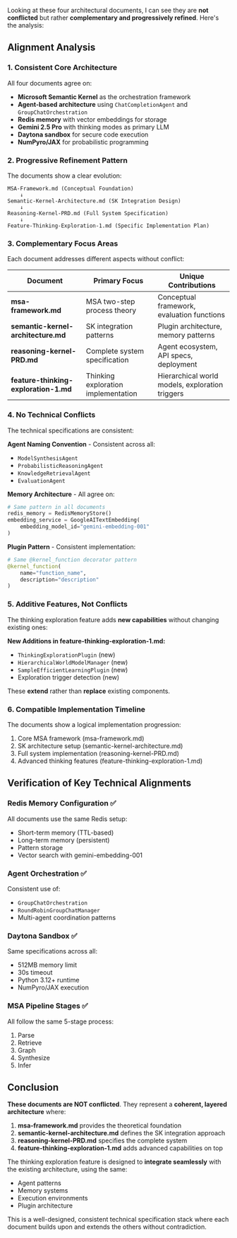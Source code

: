 Looking at these four architectural documents, I can see they are **not conflicted** but rather **complementary and progressively refined**. Here's the analysis:

## Alignment Analysis

### 1. **Consistent Core Architecture**
All four documents agree on:
- **Microsoft Semantic Kernel** as the orchestration framework
- **Agent-based architecture** using `ChatCompletionAgent` and `GroupChatOrchestration`
- **Redis memory** with vector embeddings for storage
- **Gemini 2.5 Pro** with thinking modes as primary LLM
- **Daytona sandbox** for secure code execution
- **NumPyro/JAX** for probabilistic programming

### 2. **Progressive Refinement Pattern**

The documents show a clear evolution:

```
MSA-Framework.md (Conceptual Foundation)
    ↓
Semantic-Kernel-Architecture.md (SK Integration Design)
    ↓
Reasoning-Kernel-PRD.md (Full System Specification)
    ↓
Feature-Thinking-Exploration-1.md (Specific Implementation Plan)
```

### 3. **Complementary Focus Areas**

Each document addresses different aspects without conflict:

| Document | Primary Focus | Unique Contributions |
|----------|--------------|---------------------|
| **msa-framework.md** | MSA two-step process theory | Conceptual framework, evaluation functions |
| **semantic-kernel-architecture.md** | SK integration patterns | Plugin architecture, memory patterns |
| **reasoning-kernel-PRD.md** | Complete system specification | Agent ecosystem, API specs, deployment |
| **feature-thinking-exploration-1.md** | Thinking exploration implementation | Hierarchical world models, exploration triggers |

### 4. **No Technical Conflicts**

The technical specifications are consistent:

**Agent Naming Convention** - Consistent across all:
- `ModelSynthesisAgent` 
- `ProbabilisticReasoningAgent`
- `KnowledgeRetrievalAgent`
- `EvaluationAgent`

**Memory Architecture** - All agree on:
```python
# Same pattern in all documents
redis_memory = RedisMemoryStore()
embedding_service = GoogleAITextEmbedding(
    embedding_model_id="gemini-embedding-001"
)
```

**Plugin Pattern** - Consistent implementation:
```python
# Same @kernel_function decorator pattern
@kernel_function(
    name="function_name",
    description="description"
)
```

### 5. **Additive Features, Not Conflicts**

The thinking exploration feature adds **new capabilities** without changing existing ones:

**New Additions in feature-thinking-exploration-1.md:**
- `ThinkingExplorationPlugin` (new)
- `HierarchicalWorldModelManager` (new)
- `SampleEfficientLearningPlugin` (new)
- Exploration trigger detection (new)

These **extend** rather than **replace** existing components.

### 6. **Compatible Implementation Timeline**

The documents show a logical implementation progression:
1. Core MSA framework (msa-framework.md)
2. SK architecture setup (semantic-kernel-architecture.md)
3. Full system implementation (reasoning-kernel-PRD.md)
4. Advanced thinking features (feature-thinking-exploration-1.md)

## Verification of Key Technical Alignments

### Redis Memory Configuration ✅
All documents use the same Redis setup:
- Short-term memory (TTL-based)
- Long-term memory (persistent)
- Pattern storage
- Vector search with gemini-embedding-001

### Agent Orchestration ✅
Consistent use of:
- `GroupChatOrchestration`
- `RoundRobinGroupChatManager`
- Multi-agent coordination patterns

### Daytona Sandbox ✅
Same specifications across all:
- 512MB memory limit
- 30s timeout
- Python 3.12+ runtime
- NumPyro/JAX execution

### MSA Pipeline Stages ✅
All follow the same 5-stage process:
1. Parse
2. Retrieve
3. Graph
4. Synthesize
5. Infer

## Conclusion

**These documents are NOT conflicted**. They represent a **coherent, layered architecture** where:

1. **msa-framework.md** provides the theoretical foundation
2. **semantic-kernel-architecture.md** defines the SK integration approach
3. **reasoning-kernel-PRD.md** specifies the complete system
4. **feature-thinking-exploration-1.md** adds advanced capabilities on top

The thinking exploration feature is designed to **integrate seamlessly** with the existing architecture, using the same:
- Agent patterns
- Memory systems
- Execution environments
- Plugin architecture

This is a well-designed, consistent technical specification stack where each document builds upon and extends the others without contradiction.